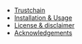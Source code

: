 * [Trustchain](/)
* [Installation & Usage](installation.md)
* [License & disclaimer](license_disclaimer.md)
* [Acknowledgements](acknowledgements.md)
